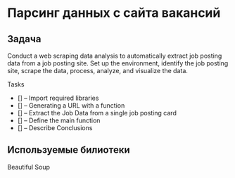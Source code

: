 # Парсинг данных с сайта вакансий

## Задача

Conduct a web scraping data analysis to automatically extract job posting data from a job posting site. Set up the environment, identify the job posting site, scrape the data, process, analyze, and visualize the data.

Tasks

- [] – Import required libraries
- [] – Generating a URL with a function
- [] – Extract the Job Data from a single job posting card
- [] – Define the main function
- [] – Describe Conclusions

## Используемые билиотеки

Beautiful Soup
